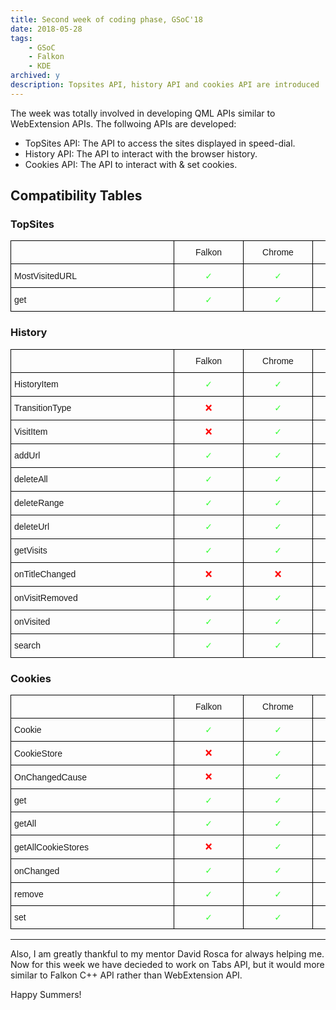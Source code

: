 ```yaml
---
title: Second week of coding phase, GSoC'18
date: 2018-05-28
tags:
    - GSoC
    - Falkon
    - KDE
archived: y
description: Topsites API, history API and cookies API are introduced
---
```


The week was totally involved in developing QML APIs similar to WebExtension APIs. The follwoing APIs are developed:

- TopSites API: The API to access the sites displayed in speed-dial.
- History API: The API to interact with the browser history.
- Cookies API: The API to interact with &amp; set cookies.

## Compatibility Tables

### TopSites
<style type="text/css">
.tg  {border-collapse:collapse;border-spacing:0;}
.tg td{font-family:Arial, sans-serif;font-size:14px;padding:10px 5px;border-style:solid;border-width:1px;overflow:hidden;word-break:normal;border-color:black;}
.tg th{font-family:Arial, sans-serif;font-size:14px;font-weight:normal;padding:10px 5px;border-style:solid;border-width:1px;overflow:hidden;word-break:normal;border-color:black;}
.tg .tg-s6z2{text-align:center}
.tg .tg-031e{max-width:250px; min-width:250px}
.tg .tg-6agk{color:#34ff34;text-align:center;max-width:100px; min-width:100px}
.tg .tg-yjsh{color:#fe0000;text-align:center;max-width:100px; min-width:100px}
</style>
<table class="tg">
  <tr>
    <th class="tg-031e"></th>
    <th class="tg-s6z2">Falkon</th>
    <th class="tg-s6z2">Chrome</th>
    <th class="tg-s6z2">Edge</th>
    <th class="tg-s6z2">Mozilla</th>
  </tr>
  <tr>
    <td class="tg-031e">MostVisitedURL</td>
    <td class="tg-6agk">✓</td>
    <td class="tg-6agk">✓</td>
    <td class="tg-yjsh">❌<br></td>
    <td class="tg-6agk">✓</td>
  </tr>
  <tr>
    <td class="tg-031e">get</td>
    <td class="tg-6agk">✓</td>
    <td class="tg-6agk">✓</td>
    <td class="tg-yjsh">❌<br></td>
    <td class="tg-6agk">✓</td>
  </tr>
</table>

### History
<style type="text/css">
.tg  {border-collapse:collapse;border-spacing:0;}
.tg td{font-family:Arial, sans-serif;font-size:14px;padding:10px 5px;border-style:solid;border-width:1px;overflow:hidden;word-break:normal;border-color:black;}
.tg th{font-family:Arial, sans-serif;font-size:14px;font-weight:normal;padding:10px 5px;border-style:solid;border-width:1px;overflow:hidden;word-break:normal;border-color:black;}
.tg .tg-s6z2{text-align:center}
.tg .tg-6agk{color:#34ff34;text-align:center}
.tg .tg-yjsh{color:#fe0000;text-align:center}
.tg .tg-9ewa{color:#fe0000;text-align:center;vertical-align:top}
.tg .tg-asi5{color:#34ff34;text-align:center;vertical-align:top}
</style>
<table class="tg">
  <tr>
    <th class="tg-031e"></th>
    <th class="tg-s6z2">Falkon</th>
    <th class="tg-s6z2">Chrome</th>
    <th class="tg-s6z2">Edge</th>
    <th class="tg-s6z2">Mozilla</th>
  </tr>
  <tr>
    <td class="tg-031e">HistoryItem</td>
    <td class="tg-6agk">✓</td>
    <td class="tg-6agk">✓</td>
    <td class="tg-yjsh">❌</td>
    <td class="tg-6agk">✓</td>
  </tr>
  <tr>
    <td class="tg-031e">TransitionType</td>
    <td class="tg-yjsh">❌</td>
    <td class="tg-6agk">✓</td>
    <td class="tg-yjsh">❌</td>
    <td class="tg-6agk">✓</td>
  </tr>
  <tr>
    <td class="tg-031e">VisitItem</td>
    <td class="tg-9ewa">❌</td>
    <td class="tg-asi5">✓</td>
    <td class="tg-9ewa">❌</td>
    <td class="tg-asi5">✓</td>
  </tr>
  <tr>
    <td class="tg-031e">addUrl</td>
    <td class="tg-asi5">✓</td>
    <td class="tg-asi5">✓</td>
    <td class="tg-9ewa">❌</td>
    <td class="tg-asi5">✓</td>
  </tr>
  <tr>
    <td class="tg-031e">deleteAll</td>
    <td class="tg-asi5">✓</td>
    <td class="tg-asi5">✓</td>
    <td class="tg-9ewa">❌</td>
    <td class="tg-asi5">✓</td>
  </tr>
  <tr>
    <td class="tg-031e">deleteRange</td>
    <td class="tg-asi5">✓</td>
    <td class="tg-asi5">✓</td>
    <td class="tg-9ewa">❌</td>
    <td class="tg-asi5">✓</td>
  </tr>
  <tr>
    <td class="tg-031e">deleteUrl</td>
    <td class="tg-asi5">✓</td>
    <td class="tg-asi5">✓</td>
    <td class="tg-9ewa">❌</td>
    <td class="tg-asi5">✓</td>
  </tr>
  <tr>
    <td class="tg-031e">getVisits</td>
    <td class="tg-asi5">✓</td>
    <td class="tg-asi5">✓</td>
    <td class="tg-9ewa">❌</td>
    <td class="tg-asi5">✓</td>
  </tr>
  <tr>
    <td class="tg-031e">onTitleChanged</td>
    <td class="tg-9ewa">❌</td>
    <td class="tg-9ewa">❌</td>
    <td class="tg-9ewa">❌</td>
    <td class="tg-asi5">✓</td>
  </tr>
  <tr>
    <td class="tg-031e">onVisitRemoved</td>
    <td class="tg-asi5">✓</td>
    <td class="tg-asi5">✓</td>
    <td class="tg-9ewa">❌</td>
    <td class="tg-asi5">✓</td>
  </tr>
  <tr>
    <td class="tg-031e">onVisited</td>
    <td class="tg-asi5">✓</td>
    <td class="tg-asi5">✓</td>
    <td class="tg-9ewa">❌</td>
    <td class="tg-asi5">✓</td>
  </tr>
  <tr>
    <td class="tg-031e">search</td>
    <td class="tg-asi5">✓</td>
    <td class="tg-asi5">✓</td>
    <td class="tg-9ewa">❌</td>
    <td class="tg-asi5">✓</td>
  </tr>
</table>

### Cookies
<style type="text/css">
.tg  {border-collapse:collapse;border-spacing:0;}
.tg td{font-family:Arial, sans-serif;font-size:14px;padding:10px 5px;border-style:solid;border-width:1px;overflow:hidden;word-break:normal;border-color:black;}
.tg th{font-family:Arial, sans-serif;font-size:14px;font-weight:normal;padding:10px 5px;border-style:solid;border-width:1px;overflow:hidden;word-break:normal;border-color:black;}
.tg .tg-s6z2{text-align:center}
.tg .tg-6agk{color:#34ff34;text-align:center}
.tg .tg-yjsh{color:#fe0000;text-align:center}
.tg .tg-9ewa{color:#fe0000;text-align:center;vertical-align:top}
.tg .tg-asi5{color:#34ff34;text-align:center;vertical-align:top}
</style>
<table class="tg">
  <tr>
    <th class="tg-031e"></th>
    <th class="tg-s6z2">Falkon</th>
    <th class="tg-s6z2">Chrome</th>
    <th class="tg-s6z2">Edge</th>
    <th class="tg-s6z2">Mozilla</th>
  </tr>
  <tr>
    <td class="tg-031e">Cookie</td>
    <td class="tg-6agk">✓</td>
    <td class="tg-6agk">✓</td>
    <td class="tg-6agk">✓</td>
    <td class="tg-6agk">✓</td>
  </tr>
  <tr>
    <td class="tg-031e">CookieStore</td>
    <td class="tg-yjsh">❌</td>
    <td class="tg-6agk">✓</td>
    <td class="tg-6agk">✓</td>
    <td class="tg-6agk">✓</td>
  </tr>
  <tr>
    <td class="tg-031e">OnChangedCause</td>
    <td class="tg-9ewa">❌</td>
    <td class="tg-asi5">✓</td>
    <td class="tg-9ewa">❌</td>
    <td class="tg-asi5">✓</td>
  </tr>
  <tr>
    <td class="tg-031e">get</td>
    <td class="tg-asi5">✓</td>
    <td class="tg-asi5">✓</td>
    <td class="tg-asi5">✓</td>
    <td class="tg-asi5">✓</td>
  </tr>
  <tr>
    <td class="tg-031e">getAll</td>
    <td class="tg-asi5">✓</td>
    <td class="tg-asi5">✓</td>
    <td class="tg-asi5">✓</td>
    <td class="tg-asi5">✓</td>
  </tr>
  <tr>
    <td class="tg-031e">getAllCookieStores</td>
    <td class="tg-9ewa">❌</td>
    <td class="tg-asi5">✓</td>
    <td class="tg-asi5">✓</td>
    <td class="tg-asi5">✓</td>
  </tr>
  <tr>
    <td class="tg-031e">onChanged</td>
    <td class="tg-asi5">✓</td>
    <td class="tg-asi5">✓</td>
    <td class="tg-9ewa">❌</td>
    <td class="tg-asi5">✓</td>
  </tr>
  <tr>
    <td class="tg-031e">remove</td>
    <td class="tg-asi5">✓</td>
    <td class="tg-asi5">✓</td>
    <td class="tg-asi5">✓</td>
    <td class="tg-asi5">✓</td>
  </tr>
  <tr>
    <td class="tg-031e">set</td>
    <td class="tg-asi5">✓</td>
    <td class="tg-asi5">✓</td>
    <td class="tg-asi5">✓</td>
    <td class="tg-asi5">✓</td>
  </tr>
</table>

<hr/>

Also, I am greatly thankful to my mentor David Rosca for always helping me. Now for this week we have decieded to work on Tabs API, but it would more similar to Falkon C++ API rather than WebExtension API.

Happy Summers!

